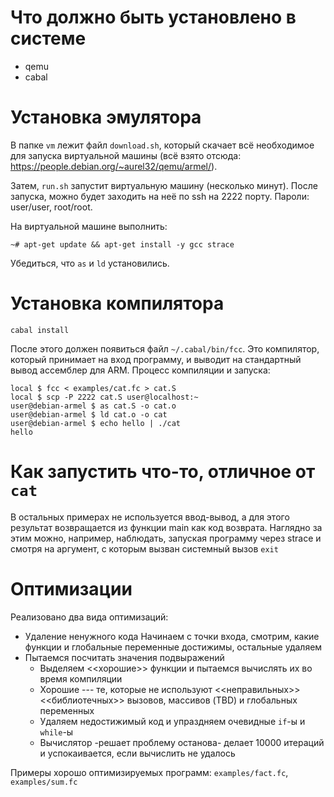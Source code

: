 # Что должно быть установлено в системе #

* qemu
* cabal

# Установка эмулятора #

В папке `vm` лежит файл `download.sh`, который скачает всё необходимое
для запуска виртуальной машины (всё взято отсюда:
https://people.debian.org/~aurel32/qemu/armel/).

Затем, `run.sh` запустит виртуальную машину (несколько минут). После
запуска, можно будет заходить на неё по ssh на 2222 порту. Пароли:
user/user, root/root.

На виртуальной машине выполнить:

``````
~# apt-get update && apt-get install -y gcc strace
``````

Убедиться, что `as` и `ld` установились.

# Установка компилятора #

``````
cabal install 
``````

После этого должен появиться файл `~/.cabal/bin/fcc`. Это компилятор,
который принимает на вход программу, и выводит на стандартный вывод
ассемблер для ARM. Процесс компиляции и запуска:

`````
local $ fcc < examples/cat.fc > cat.S
local $ scp -P 2222 cat.S user@localhost:~
user@debian-armel $ as cat.S -o cat.o
user@debian-armel $ ld cat.o -o cat
user@debian-armel $ echo hello | ./cat
hello
`````

# Как запустить что-то, отличное от `cat` #

В остальных примерах не используется ввод-вывод, а для этого результат
возвращается из функции main как код возврата. Наглядно за этим можно,
например, наблюдать, запуская программу через strace и смотря на
аргумент, с которым вызван системный вызов `exit`

# Оптимизации #

Реализовано два вида оптимизаций:

* Удаление ненужного кода
Начинаем с точки входа, смотрим, какие функции и глобальные
переменные достижимы, остальные удаляем
* Пытаемся посчитать значения подвыражений
  * Выделяем <<хорошие>> функции и пытаемся вычислять их во время компиляции
  * Хорошие --- те, которые не используют <<неправильных>>
  <<библиотечных>> вызовов, массивов (TBD) и глобальных переменных
  * Удаляем недостижимый код и упраздняем очевидные `if`-ы и `while`-ы
  * Вычислятор -решает проблему останова- делает 10000 итераций и
  успокаивается, если вычислить не удалось

Примеры хорошо оптимизируемых программ: `examples/fact.fc`,
`examples/sum.fc`

